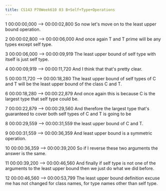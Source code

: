 ```yaml
---
title: CS143 P70Week610 03 B+Self+Type+Operations
---
```


1
00:00:00,000 --> 00:00:02,800
So now let's move on to the least upper bound operation.

2
00:00:02,800 --> 00:00:06,000
And once again T and T prime will be any types except self type.

3
00:00:06,000 --> 00:00:09,919
The least upper bound of self type with itself is just self type.

4
00:00:09,919 --> 00:00:11,720
And I think that that's pretty clear.

5
00:00:11,720 --> 00:00:18,280
The least upper bound of self types of C and T will be the least upper bound of the class C and T.

6
00:00:18,280 --> 00:00:22,879
And once again this is because C is the largest type that self type could be.

7
00:00:22,879 --> 00:00:29,560
And therefore the largest type that's guaranteed to cover both self types of C and T is going to be

8
00:00:29,559 --> 00:00:31,559
the least upper bound of C and T.

9
00:00:31,559 --> 00:00:36,359
And least upper bound is a symmetric operation.

10
00:00:36,359 --> 00:00:39,200
So if I reverse these two arguments the answer is the same.

11
00:00:39,200 --> 00:00:46,560
And finally if self type is not one of the arguments to the least upper bound then we just do what we did before.

12
00:00:46,560 --> 00:00:53,799
The least upper bound definition excuse me has not changed for class names, for type names other than self type.

